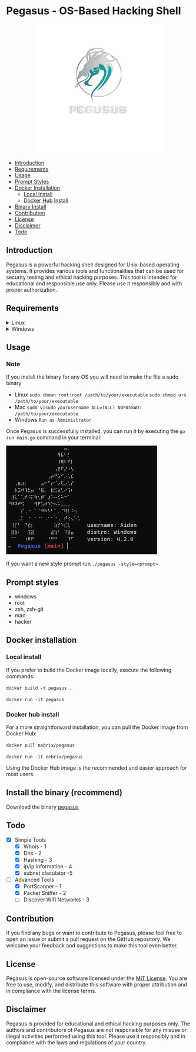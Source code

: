 # Pegasus - OS-Based Hacking Shell

<p align="center">
    <img src="images/pegasus.png" alt="pegasus logo">
</p>

<!-- TOC -->
- [Introduction](#introduction)
- [Requirements](#requirements)
- [Usage](#usage)
- [Prompt Styles](#prompt-styles)
- [Docker Installation](#docker-installation)
    - [Local Install](#local-install)
    - [Docker Hub Install](#docker-hub-install)
- [Binary Install](#install-the-binary-recommend)
- [Contribution](#contribution)
- [License](#license)
- [Disclaimer](#disclaimer)
- [Todo](#todo)
<!-- TOC -->

## Introduction

Pegasus is a powerful hacking shell designed for Unix-based operating systems. It provides various tools and functionalities that can be used for security testing and ethical hacking purposes. This tool is intended for educational and responsible use only. Please use it responsibly and with proper authorization.

## Requirements
<details>
<summary>Linux</summary>

<code>sudo apt install libpcap-dev</code> 

</details>

<details>
<summary>Windows</summary>

<code>Install [npcap](https://npcap.com/)</code>

</details>

## Usage

### Note
If you install the binary for any OS you will need to make the file a sudo binary
- Linux
    `sudo chown root:root /path/to/your/executable`
    `sudo chmod u+s /path/to/your/executable`
- Mac
    `sudo visudo`
    `yourusername ALL=(ALL) NOPASSWD: /path/to/your/executable`
- Windows
    `Run as Administrator`

Once Pegasus is successfully installed, you can run it by executing the `go run main.go` command in your terminal:

![Pegasus Terminal](images/recent.png)

If you want a new style prompt run `./pegasus -style=<prompt>`
## Prompt styles

- windows
- root
- zsh, zsh-git
- mac
- hacker

## Docker installation

### Local install
If you prefer to build the Docker image locally, execute the following commands:

`docker build -t pegasus .`

`docker run -it pegasus`

### Docker hub install
For a more straightforward installation, you can pull the Docker image from Docker Hub:

`docker pull nebrix/pegasus`

`docker run -it nebrix/pegasus`

Using the Docker Hub image is the recommended and easier approach for most users.

## Install the binary (recommend)

Download the binary [pegasus](https://github.com/Nebrix/Pegasus/releases)

## Todo

- [X] Simple Tools
    - [X] Whois - 1
    - [X] Dns - 2
    - [X] Hashing - 3
    - [X] ip/ip information - 4
    - [X] subnet claculator -5
- [ ] Advanced Tools
    - [X] PortScanner - 1
    - [X] Packet Sniffer - 2
    - [ ] Discover Wifi Networks - 3

## Contribution

If you find any bugs or want to contribute to Pegasus, please feel free to open an issue or submit a pull request on the GitHub repository. We welcome your feedback and suggestions to make this tool even better.

## License

Pegasus is open-source software licensed under the [MIT License](https://github.com/Codezz-ops/Pegasus-Go/blob/main/COPYING). You are free to use, modify, and distribute this software with proper attribution and in compliance with the license terms.

## Disclaimer

Pegasus is provided for educational and ethical hacking purposes only. The authors and contributors of Pegasus are not responsible for any misuse or illegal activities performed using this tool. Please use it responsibly and in compliance with the laws and regulations of your country.
